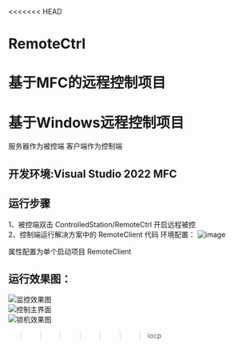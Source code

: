 <<<<<<< HEAD
# RemoteCtrl
基于MFC的远程控制项目
=======
# 基于Windows远程控制项目
服务器作为被控端 客户端作为控制端
## 开发环境:Visual Studio 2022  MFC

## 运行步骤
  1、被控端双击 ControlledStation/RemoteCtrl  开启远程被控  
  2、控制端运行解决方案中的 RemoteClient 代码
环境配置：
![image](https://github.com/Knock-man/RemoteCtrl/assets/66514322/25b57f61-096e-4c3a-9193-6b4bbfacb9a1)

属性配置为单个启动项目 RemoteClient

## 运行效果图：
![监控效果图](https://github.com/Knock-man/RemoteCtrl/assets/66514322/d90c1e56-c910-4c01-a928-60ef1fa5a9f4)  
![控制主界面](https://github.com/Knock-man/RemoteCtrl/assets/66514322/6759e81c-4320-4c0b-a9b8-a0ec153d94c9)    
![锁机效果图](https://github.com/Knock-man/RemoteCtrl/assets/66514322/31a25bb2-1188-4a0c-aaf9-1a1a041a8bad)

>>>>>>> iocp
